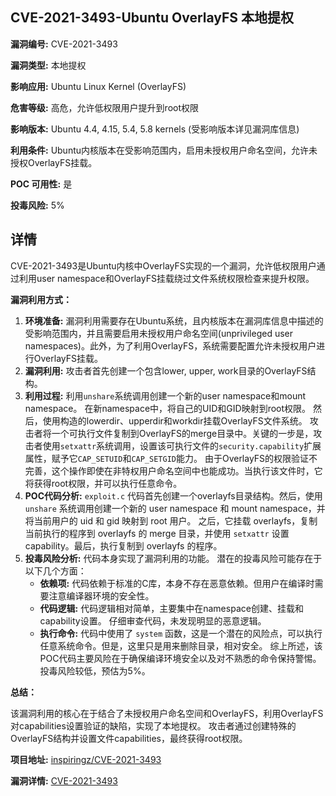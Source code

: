 ## CVE-2021-3493-Ubuntu OverlayFS 本地提权

**漏洞编号:** CVE-2021-3493

**漏洞类型:** 本地提权

**影响应用:** Ubuntu Linux Kernel (OverlayFS)

**危害等级:** 高危，允许低权限用户提升到root权限

**影响版本:** Ubuntu 4.4, 4.15, 5.4, 5.8 kernels (受影响版本详见漏洞库信息)

**利用条件:** Ubuntu内核版本在受影响范围内，启用未授权用户命名空间，允许未授权OverlayFS挂载。

**POC 可用性:** 是

**投毒风险:** 5%

## 详情

CVE-2021-3493是Ubuntu内核中OverlayFS实现的一个漏洞，允许低权限用户通过利用user namespace和OverlayFS挂载绕过文件系统权限检查来提升权限。 

**漏洞利用方式：**

1.  **环境准备:** 漏洞利用需要存在Ubuntu系统，且内核版本在漏洞库信息中描述的受影响范围内，并且需要启用未授权用户命名空间(unprivileged user namespaces)。此外，为了利用OverlayFS，系统需要配置允许未授权用户进行OverlayFS挂载。
2.  **漏洞利用:**  攻击者首先创建一个包含lower, upper, work目录的OverlayFS结构。
3.  **利用过程:** 利用`unshare`系统调用创建一个新的user namespace和mount namespace。 在新namespace中，将自己的UID和GID映射到root权限。 然后，使用构造的lowerdir、upperdir和workdir挂载OverlayFS文件系统。 攻击者将一个可执行文件复制到OverlayFS的merge目录中。关键的一步是，攻击者使用`setxattr`系统调用，设置该可执行文件的`security.capability`扩展属性，赋予它`CAP_SETUID`和`CAP_SETGID`能力。 由于OverlayFS的权限验证不完善，这个操作即使在非特权用户命名空间中也能成功。当执行该文件时，它将获得root权限，并可以执行任意命令。
4.  **POC代码分析:** `exploit.c` 代码首先创建一个overlayfs目录结构。然后，使用 `unshare` 系统调用创建一个新的 user namespace 和 mount namespace，并将当前用户的 uid 和 gid 映射到 root 用户。 之后，它挂载 overlayfs，复制当前执行的程序到 overlayfs 的 merge 目录，并使用 `setxattr` 设置 capability。最后，执行复制到 overlayfs 的程序。
5. **投毒风险分析:** 代码本身实现了漏洞利用的功能。 潜在的投毒风险可能存在于以下几个方面：
    *   **依赖项:**  代码依赖于标准的C库，本身不存在恶意依赖。但用户在编译时需要注意编译器环境的安全性。
    *   **代码逻辑:**  代码逻辑相对简单，主要集中在namespace创建、挂载和capability设置。 仔细审查代码，未发现明显的恶意逻辑。
    *   **执行命令:**  代码中使用了 `system` 函数，这是一个潜在的风险点，可以执行任意系统命令。但是，这里只是用来删除目录，相对安全。
       综上所述，该POC代码主要风险在于确保编译环境安全以及对不熟悉的命令保持警惕。投毒风险较低，预估为5%。

**总结：**

该漏洞利用的核心在于结合了未授权用户命名空间和OverlayFS，利用OverlayFS对capabilities设置验证的缺陷，实现了本地提权。 攻击者通过创建特殊的OverlayFS结构并设置文件capabilities，最终获得root权限。

**项目地址:** [inspiringz/CVE-2021-3493](https://github.com/inspiringz/CVE-2021-3493)

**漏洞详情:** [CVE-2021-3493](https://nvd.nist.gov/vuln/detail/CVE-2021-3493)